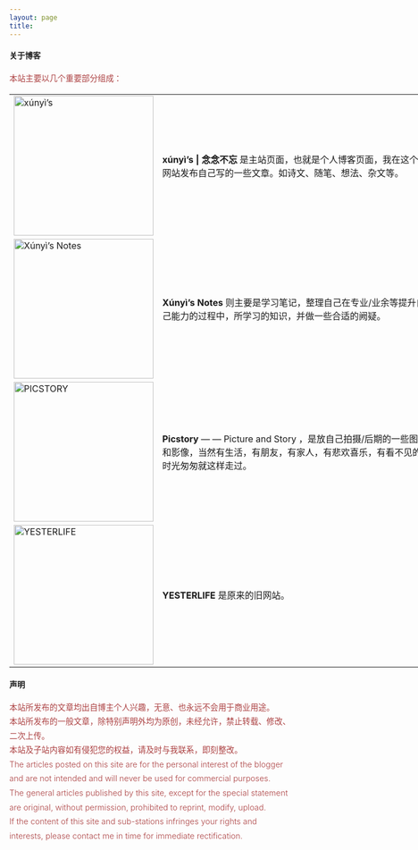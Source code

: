```yaml
---
layout: page
title: 
---
```


<style>
	input {
		border-top-style: hidden;
		border-right-style: hidden;
		border-left-style: hidden;
		border-bottom-style: groove;
		background-color: #eee;
	}

	.no-outline:focus {
		outline: none;
	}

	table {
		border-collapse: collapse; 
		width: 150%;
		border: 0px;
		margin-right: 300px;
	}	

	table td { border: 0px;
	}
</style>

#### **关于博客**

<div style="font-size: 0.9rem; font-weight:300; line-height: 1.6rem;">
<font color="#ac4142">
本站主要以几个重要部分组成：
</font>
</div>

<table border="0" cellspacing="0" cellpadding="0"> 
	<tr>
		<td><a href="https://xiangblq.github.io/"><img src="https://xiangblq.github.io/public/img/XUNYI.png" alt='xúnyì’s' height = "250"></a></td>
		<td><b>xúnyì’s | 念念不忘</b> 是主站页面，也就是个人博客页面，我在这个网站发布自己写的一些文章。如诗文、随笔、想法、杂文等。</td>
	</tr>
	<tr>
		<td><a href="https://xiangblq.github.io/"><img src="https://xiangblq.github.io/public/img/NOTE.png" alt='Xúnyì’s Notes' height = "250"></a></td>
		<td><b>Xúnyì’s Notes</b> 则主要是学习笔记，整理自己在专业/业余等提升自己能力的过程中，所学习的知识，并做一些合适的阙疑。</td>
	</tr>
	<tr>
		<td><a href="https://xiangblq.github.io/"><img src="https://xiangblq.github.io/public/img/PICSTORY.png" alt='PICSTORY' height = "250"></a></td>
		<td><b>Picstory</b> — — Picture and Story ，是放自己拍摄/后期的一些图像和影像，当然有生活，有朋友，有家人，有悲欢喜乐，有看不见的时光匆匆就这样走过。</td>
	</tr>
    <tr>
		<td><a href="https://yesterlife.github.io/"><img src="https://xiangblq.github.io/public/img/YESTERLIFE.png" alt='YESTERLIFE' height = "250"></a></td>
		<td><b>YESTERLIFE</b> 是原来的旧网站。</td>
	</tr>
</table>

#### **声明**

<div style="font-size: 0.9rem; font-weight:300; line-height: 1.6rem;">
<font color="#ac4142">
本站所发布的文章均出自博主个人兴趣，无意、也永远不会用于商业用途。<br>
本站所发布的一般文章，除特别声明外均为原创，未经允许，禁止转载、修改、二次上传。<br>
本站及子站内容如有侵犯您的权益，请及时与我联系，即刻整改。
</font>
</div>

<div style="font-size: 0.9rem; font-weight:300; line-height: 1.6rem;">
<font color="#ac4142">
The articles posted on this site are for the personal interest of the blogger and are not intended and will never be used for commercial purposes.<br>
The general articles published by this site, except for the special statement are original, without permission, prohibited to reprint, modify, upload.<br>
If the content of this site and sub-stations infringes your rights and interests, please contact me in time for immediate rectification.<br>
</font>
</div>